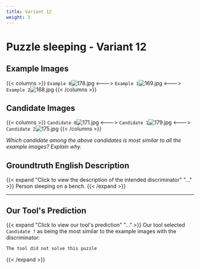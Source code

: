 ```yaml
---
title: Variant 12
weight: 3
---
```


# Puzzle sleeping - Variant 12

## Example Images
{{< columns >}}
`Example 0`![178.jpg](/natscene-data/images/178.jpg)
<--->
`Example 1`![169.jpg](/natscene-data/images/169.jpg)
<--->
`Example 2`![168.jpg](/natscene-data/images/168.jpg)
{{< /columns >}}

## Candidate Images
{{< columns >}}
`Candidate 0`![171.jpg](/natscene-data/images/171.jpg)
<--->
`Candidate 1`![179.jpg](/natscene-data/images/179.jpg)
<--->
`Candidate 2`![175.jpg](/natscene-data/images/175.jpg)
{{< /columns >}}

*Which candidate among the above candidates is most similar to all the example images? Explain why.*

## Groundtruth English Description

{{< expand "Click to view the description of the intended discriminator" "..." >}}
Person sleeping on a bench.
{{< /expand >}}

---



## Our Tool's Prediction

{{< expand "Click to view our tool's prediction" "..." >}}
Our tool selected `Candidate ?` as being the most similar to the example images with the discriminator:
```plaintext
The tool did not solve this puzzle
```
{{< /expand >}}
